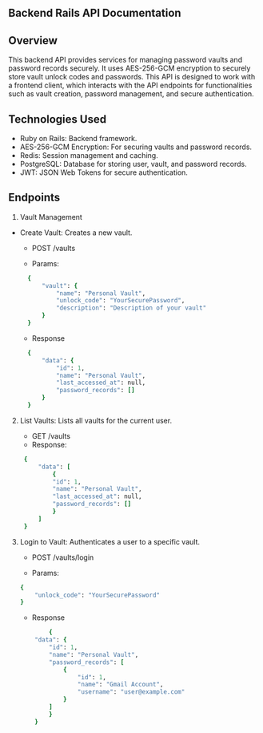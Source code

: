 ## Backend Rails API Documentation

## Overview

This backend API provides services for managing password vaults and password records securely. It uses AES-256-GCM encryption to securely store vault unlock codes and passwords. This API is designed to work with a frontend client, which interacts with the API endpoints for functionalities such as vault creation, password management, and secure authentication.

## Technologies Used

- Ruby on Rails: Backend framework.
- AES-256-GCM Encryption: For securing vaults and password records.
- Redis: Session management and caching.
- PostgreSQL: Database for storing user, vault, and password records.
- JWT: JSON Web Tokens for secure authentication.

## Endpoints

1. Vault Management

- Create Vault: Creates a new vault.

  - POST /vaults

  - Params:

  ```ruby
    {
        "vault": {
            "name": "Personal Vault",
            "unlock_code": "YourSecurePassword",
            "description": "Description of your vault"
        }
    }
  ```

  - Response

  ```ruby
    {
        "data": {
            "id": 1,
            "name": "Personal Vault",
            "last_accessed_at": null,
            "password_records": []
        }
    }
  ```

2. List Vaults: Lists all vaults for the current user.

   - GET /vaults
   - Response:

   ```ruby
    {
        "data": [
            {
            "id": 1,
            "name": "Personal Vault",
            "last_accessed_at": null,
            "password_records": []
            }
        ]
    }
   ```

3. Login to Vault: Authenticates a user to a specific vault.

   - POST /vaults/login

   - Params:

   ```ruby
   {
       "unlock_code": "YourSecurePassword"
   }

   ```

   - Response

   ```ruby
           {
       "data": {
           "id": 1,
           "name": "Personal Vault",
           "password_records": [
               {
                   "id": 1,
                   "name": "Gmail Account",
                   "username": "user@example.com"
               }
           ]
           }
       }
   ```
